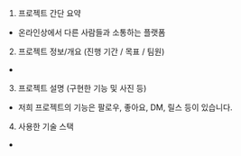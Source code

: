 1. 프로젝트 간단 요약
- 온라인상에서 다른 사람들과 소통하는  플랫폼

2. 프로젝트 정보/개요 (진행 기간 / 목표 / 팀원)
-

3. 프로젝트 설명 (구현한 기능 및 사진 등)
- 저희 프로젝트의 기능은 팔로우, 좋아요, DM, 릴스 등이 있습니다.

4. 사용한 기술 스택
-
